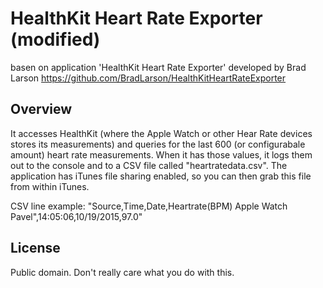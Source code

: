 # HealthKit Heart Rate Exporter (modified) #

basen on application 'HealthKit Heart Rate Exporter' developed by Brad Larson https://github.com/BradLarson/HealthKitHeartRateExporter

## Overview ##

It accesses HealthKit (where the Apple Watch or other Hear Rate devices stores its measurements) and queries for the last 600 (or configurabale amount) heart rate measurements. When it has those values, it logs them out to the console and to a CSV file called "heartratedata.csv". The application has iTunes file sharing enabled, so you can then grab this file from within iTunes. 

CSV line example: 
"Source,Time,Date,Heartrate(BPM)
Apple Watch Pavel",14:05:06,10/19/2015,97.0"

## License ##

Public domain. Don't really care what you do with this.
